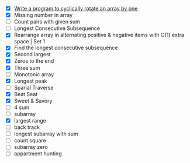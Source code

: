 * [X]  [Write a program to cyclically rotate an array by one](https://www.geeksforgeeks.org/c-program-cyclically-rotate-array-one/)
* [X]  Missing number in array
* [ ]  Count pairs with given sum
* [ ]  Longest Consecutive Subsequence
* [X]  Rearrange array in alternating positive & negative items with O(1) extra space | Set 1
* [X]  Find the longest consecutive subsequence
* [X]  Second largest
* [X]  Zeros to the end
* [X]  Three sum
* [ ]  Monotonic array
* [X]  Longest peak
* [ ]  Sparial Traverse
* [X]  Beat Seat
* [X]  Sweet & Savory
* [ ]  4 sum
* [ ]  subarray
* [X]  largest range
* [ ]  back track
* [ ]  longest subarray with sum
* [ ]  count square
* [ ]  subarray zero
* [ ]  appartment hunting
